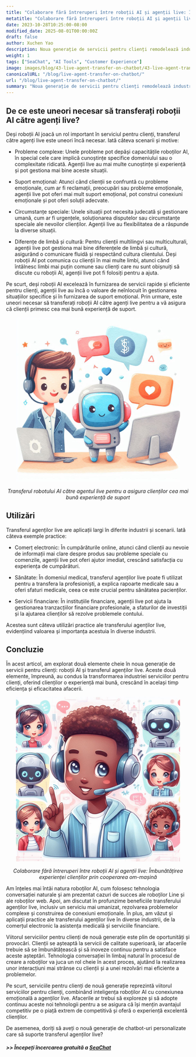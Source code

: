 ```yaml
---
title: "Colaborare fără întreruperi între roboții AI și agenții live: Îmbunătățirea experienței clienților prin cooperarea om-mașină"
metatitle: "Colaborare fără întreruperi între roboții AI și agenții live: Îmbunătățirea experienței clienților prin cooperarea om-mașină | Seria Construirea Chatbot-urilor de Nouă Generație cu SeaChat"
date: 2023-10-28T10:25:00-08:00
modified_date: 2025-08-01T00:00:00Z
draft: false
author: Xuchen Yao
description: Noua generație de servicii pentru clienți remodelează industria. Acest articol explorează sinergia dintre roboții AI și agenții de servicii pentru clienți live pentru a oferi un suport mai inteligent și mai umanizat și explică de ce este uneori necesar să se echilibreze cele două. Vom discuta cum progresele tehnologice modelează experiența clienților și operațiunile de afaceri.
weight: 1
tags: ["SeaChat", "AI Tools", "Customer Experience"]
image: images/blog/43-live-agent-transfer-on-chatbot/43-live-agent-transfer-on-chatbot.png
canonicalURL: "/blog/live-agent-transfer-on-chatbot/"
url: "/blog/live-agent-transfer-on-chatbot/"
summary: "Noua generație de servicii pentru clienți remodelează industria. Acest articol explorează sinergia dintre roboții AI și agenții de servicii pentru clienți live pentru a oferi un suport mai inteligent și mai umanizat și explică de ce este uneori necesar să se echilibreze cele două. Vom discuta cum progresele tehnologice modelează experiența clienților și operațiunile de afaceri."
---
```


## De ce este uneori necesar să transferați roboții AI către agenți live?
Deși roboții AI joacă un rol important în serviciul pentru clienți, transferul către agenți live este uneori încă necesar. Iată câteva scenarii și motive:

- Probleme complexe: Unele probleme pot depăși capacitățile roboților AI, în special cele care implică cunoștințe specifice domeniului sau o complexitate ridicată. Agenții live au mai multe cunoștințe și experiență și pot gestiona mai bine aceste situații.

- Suport emoțional: Atunci când clienții se confruntă cu probleme emoționale, cum ar fi reclamații, preocupări sau probleme emoționale, agenții live pot oferi mai mult suport emoțional, pot construi conexiuni emoționale și pot oferi soluții adecvate.

- Circumstanțe speciale: Unele situații pot necesita judecată și gestionare umană, cum ar fi urgențele, soluționarea disputelor sau circumstanțe speciale ale nevoilor clienților. Agenții live au flexibilitatea de a răspunde la diverse situații.

- Diferențe de limbă și cultură: Pentru clienții multilingvi sau multiculturali, agenții live pot gestiona mai bine diferențele de limbă și cultură, asigurând o comunicare fluidă și respectând cultura clientului. Deși roboții AI pot comunica cu clienții în mai multe limbi, atunci când întâlnesc limbi mai puțin comune sau clienți care nu sunt obișnuiți să discute cu roboții AI, agenții live pot fi folosiți pentru a ajuta.

Pe scurt, deși roboții AI excelează în furnizarea de servicii rapide și eficiente pentru clienți, agenții live au încă o valoare de neînlocuit în gestionarea situațiilor specifice și în furnizarea de suport emoțional. Prin urmare, este uneori necesar să transferați roboții AI către agenți live pentru a vă asigura că clienții primesc cea mai bună experiență de suport.

<center>
<img height="450px" src="/images/blog/43-live-agent-transfer-on-chatbot/1-ai-chatbot-transfer-to-live-agent.jpeg" alt="Transferul chatbot-ului AI către agentul live pentru a asigura clienților cea mai bună experiență de suport"/>

*Transferul robotului AI către agentul live pentru a asigura clienților cea mai bună experiență de suport*
</center>

## Utilizări
Transferul agenților live are aplicații largi în diferite industrii și scenarii. Iată câteva exemple practice:

- Comerț electronic: În cumpărăturile online, atunci când clienții au nevoie de informații mai clare despre produs sau probleme speciale cu comenzile, agenții live pot oferi ajutor imediat, crescând satisfacția cu experiența de cumpărături.

- Sănătate: În domeniul medical, transferul agenților live poate fi utilizat pentru a transfera la profesioniști, a explica rapoarte medicale sau a oferi sfaturi medicale, ceea ce este crucial pentru sănătatea pacienților.

- Servicii financiare: În instituțiile financiare, agenții live pot ajuta la gestionarea tranzacțiilor financiare profesionale, a sfaturilor de investiții și la ajutarea clienților să rezolve problemele contului.

Acestea sunt câteva utilizări practice ale transferului agenților live, evidențiind valoarea și importanța acestuia în diverse industrii.

## Concluzie
În acest articol, am explorat două elemente cheie în noua generație de servicii pentru clienți: roboții AI și transferul agenților live. Aceste două elemente, împreună, au condus la transformarea industriei serviciilor pentru clienți, oferind clienților o experiență mai bună, crescând în același timp eficiența și eficacitatea afacerii.

<center>
<img height="450px" src="/images/blog/43-live-agent-transfer-on-chatbot/2-ai-chatbot-live-agent-collaboration.jpeg" alt="Colaborare fără întreruperi între roboții AI și agenții live: Îmbunătățirea experienței clienților prin cooperarea om-mașină"/>

*Colaborare fără întreruperi între roboții AI și agenții live: Îmbunătățirea experienței clienților prin cooperarea om-mașină*
</center>

Am înțeles mai întâi natura roboților AI, cum folosesc tehnologia conversației naturale și am prezentat cazuri de succes ale roboților Line și ale roboților web. Apoi, am discutat în profunzime beneficiile transferului agenților live, inclusiv un serviciu mai umanizat, rezolvarea problemelor complexe și construirea de conexiuni emoționale. În plus, am văzut și aplicații practice ale transferului agenților live în diverse industrii, de la comerțul electronic la asistența medicală și serviciile financiare.

Viitorul serviciilor pentru clienți de nouă generație este plin de oportunități și provocări. Clienții se așteaptă la servicii de calitate superioară, iar afacerile trebuie să se îmbunătățească și să inoveze continuu pentru a satisface aceste așteptări. Tehnologia conversației în limbaj natural în procesul de creare a roboților va juca un rol cheie în acest proces, ajutând la realizarea unor interacțiuni mai strânse cu clienții și a unei rezolvări mai eficiente a problemelor.

Pe scurt, serviciile pentru clienți de nouă generație reprezintă viitorul serviciilor pentru clienți, combinând inteligența roboților AI cu conexiunea emoțională a agenților live. Afacerile ar trebui să exploreze și să adopte continuu aceste noi tehnologii pentru a se asigura că își mențin avantajul competitiv pe o piață extrem de competitivă și oferă o experiență excelentă clienților.

De asemenea, doriți să aveți o nouă generație de chatbot-uri personalizate care să suporte transferul agenților live?
##### >> Începeți încercarea gratuită a [SeaChat](https://chat.seasalt.ai/?utm_source=blog)
